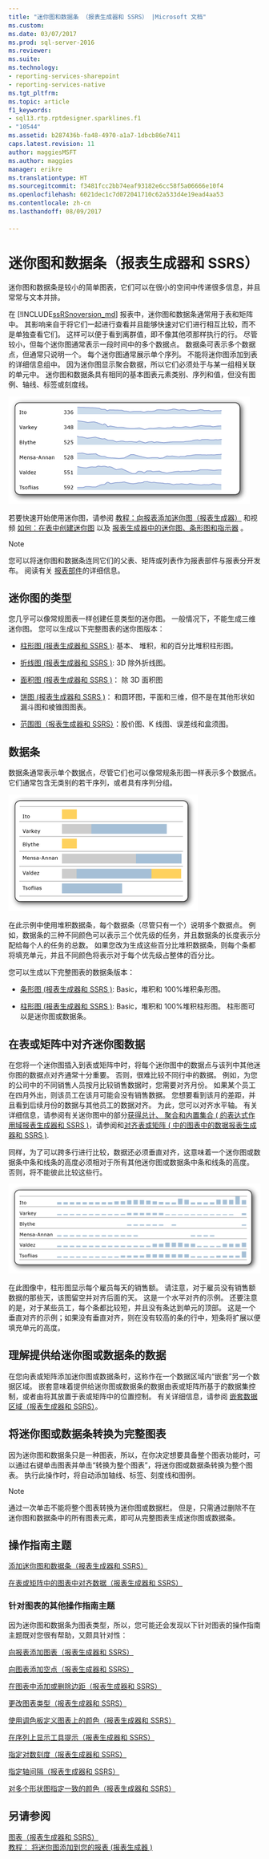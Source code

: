```yaml
---
title: "迷你图和数据条 （报表生成器和 SSRS） |Microsoft 文档"
ms.custom: 
ms.date: 03/07/2017
ms.prod: sql-server-2016
ms.reviewer: 
ms.suite: 
ms.technology:
- reporting-services-sharepoint
- reporting-services-native
ms.tgt_pltfrm: 
ms.topic: article
f1_keywords:
- sql13.rtp.rptdesigner.sparklines.f1
- "10544"
ms.assetid: b287436b-fa48-4970-a1a7-1dbcb86e7411
caps.latest.revision: 11
author: maggiesMSFT
ms.author: maggies
manager: erikre
ms.translationtype: HT
ms.sourcegitcommit: f3481fcc2bb74eaf93182e6cc58f5a06666e10f4
ms.openlocfilehash: 6021dec1c7d072041710c62a533d4e19ead4aa53
ms.contentlocale: zh-cn
ms.lasthandoff: 08/09/2017

---
```

# <a name="sparklines-and-data-bars-report-builder-and-ssrs"></a>迷你图和数据条（报表生成器和 SSRS）
  迷你图和数据条是较小的简单图表，它们可以在很小的空间中传递很多信息，并且常常与文本并排。   
    
  在 [!INCLUDE[ssRSnoversion_md](../../includes/ssrsnoversion-md.md)] 报表中，迷你图和数据条通常用于表和矩阵中。 其影响来自于将它们一起进行查看并且能够快速对它们进行相互比较，而不是单独查看它们。 这样可以便于看到离群值，即不像其他项那样执行的行。 尽管较小，但每个迷你图通常表示一段时间中的多个数据点。 数据条可表示多个数据点，但通常只说明一个。 每个迷你图通常展示单个序列。 不能将迷你图添加到表的详细信息组中。 因为迷你图显示聚合数据，所以它们必须处于与某一组相关联的单元中。 迷你图和数据条具有相同的基本图表元素类别、序列和值，但没有图例、轴线、标签或刻度线。  
  
 ![rs_SparklineExample](../../reporting-services/report-design/media/rs-sparklineexample.gif "rs_SparklineExample")  
  
 若要快速开始使用迷你图，请参阅 [教程：向报表添加迷你图（报表生成器）](../../reporting-services/tutorial-add-a-sparkline-to-your-report-report-builder.md) 和视频 [如何：在表中创建迷你图](http://go.microsoft.com/fwlink/?LinkId=197092) 以及 [报表生成器中的迷你图、条形图和指示器](http://technet.microsoft.com/bi/video/ff877165) 。  
  
> [!NOTE]  
>  您可以将迷你图和数据条连同它们的父表、矩阵或列表作为报表部件与报表分开发布。 阅读有关 [报表部件](../../reporting-services/report-design/report-parts-report-builder-and-ssrs.md)的详细信息。  
  
##  <a name="KindsofSparklines"></a> 迷你图的类型  
 您几乎可以像常规图表一样创建任意类型的迷你图。 一般情况下，不能生成三维迷你图。 您可以生成以下完整图表的迷你图版本：  
  
-   [柱形图 &#40;报表生成器和 SSRS &#41;](../../reporting-services/report-design/column-charts-report-builder-and-ssrs.md): 基本、 堆积，和的百分比堆积柱形图。  
  
-   [折线图 &#40;报表生成器和 SSRS &#41;](../../reporting-services/report-design/line-charts-report-builder-and-ssrs.md): 3D 除外折线图。  
  
-   [面积图 &#40;报表生成器和 SSRS &#41;](../../reporting-services/report-design/area-charts-report-builder-and-ssrs.md)： 除 3D 面积图  
  
-   [饼图 &#40;报表生成器和 SSRS &#41;](../../reporting-services/report-design/pie-charts-report-builder-and-ssrs.md)： 和圆环图，平面和三维，但不是在其他形状如漏斗图和棱锥图图表。  
  
-   [范围图（报表生成器和 SSRS）](../../reporting-services/report-design/range-charts-report-builder-and-ssrs.md)：股价图、K 线图、误差线和盒须图。  
  
##  <a name="DataBars"></a> 数据条  
 数据条通常表示单个数据点，尽管它们也可以像常规条形图一样表示多个数据点。 它们通常包含无类别的若干序列，或者具有序列分组。  
  
 ![rs_DataBars](../../reporting-services/report-design/media/rs-databars.gif "rs_DataBars")  
  
 在此示例中使用堆积数据条，每个数据条（尽管只有一个）说明多个数据点。 例如，数据条的三种不同颜色可以表示三个优先级的任务，并且数据条的长度表示分配给每个人的任务的总数。 如果您改为生成这些百分比堆积数据条，则每个条都将填充单元，并且不同颜色将表示对于每个优先级占整体的百分比。  
  
 您可以生成以下完整图表的数据条版本：  
  
-   [条形图 &#40;报表生成器和 SSRS &#41;](../../reporting-services/report-design/bar-charts-report-builder-and-ssrs.md): Basic，堆积和 100%堆积条形图。  
  
-   [柱形图 &#40;报表生成器和 SSRS &#41;](../../reporting-services/report-design/column-charts-report-builder-and-ssrs.md): Basic，堆积和 100%堆积柱形图。 柱形图可以是迷你图或数据条。  
  
##  <a name="AlignDatainTableMatrix"></a> 在表或矩阵中对齐迷你图数据  
 在您将一个迷你图插入到表或矩阵中时，将每个迷你图中的数据点与该列中其他迷你图的数据点对齐通常十分重要。 否则，很难比较不同行中的数据。 例如，为您的公司中的不同销售人员按月比较销售数据时，您需要对齐月份。 如果某个员工在四月外出，则该员工在该月可能会没有销售数据。 您想要看到该月的差距，并且看到后续月份的数据与其他员工的数据对齐。 为此，您可以对齐水平轴。 有关详细信息，请参阅有关迷你图中的部分[获得总计、 聚合和内置集合 &#40; 的表达式作用域报表生成器和 SSRS &#41;](../../reporting-services/report-design/expression-scope-for-totals-aggregates-and-built-in-collections.md)，请参阅和[对齐表或矩阵 &#40; 中的图表中的数据报表生成器和 SSRS &#41;](../../reporting-services/report-design/align-the-data-in-a-chart-in-a-table-or-matrix-report-builder-and-ssrs.md).  
  
 同样，为了可以跨多行进行比较，数据还必须垂直对齐，这意味着一个迷你图或数据条中条和线条的高度必须相对于所有其他迷你图或数据条中条和线条的高度。 否则，将不能彼此比较这些行。  
  
 ![rs_SparklineAlignData](../../reporting-services/report-design/media/rs-sparklinealigndata.gif "rs_SparklineAlignData")  
  
 在此图像中，柱形图显示每个雇员每天的销售额。 请注意，对于雇员没有销售额数据的那些天，该图留空并对齐后面的天。 这是一个水平对齐的示例。 还要注意的是，对于某些员工，每个条都比较短，并且没有条达到单元的顶部。 这是一个垂直对齐的示例；如果没有垂直对齐，则在没有较高的条的行中，短条将扩展以便填充单元的高度。  
  
##  <a name="UnderstandScope"></a> 理解提供给迷你图或数据条的数据  
  在您向表或矩阵添加迷你图或数据条时，这称作在一个数据区域内“嵌套”另一个数据区域。 嵌套意味着提供给迷你图或数据条的数据由表或矩阵所基于的数据集控制，或者由将其放置于表或矩阵中的位置控制。 有关详细信息，请参阅 [嵌套数据区域（报表生成器和 SSRS）](../../reporting-services/report-design/nested-data-regions-report-builder-and-ssrs.md)。  
  
##  <a name="ConvertSparklinetoChart"></a> 将迷你图或数据条转换为完整图表  
 因为迷你图和数据条只是一种图表，所以，在你决定想要具备整个图表功能时，可以通过右键单击图表并单击“转换为整个图表”，将迷你图或数据条转换为整个图表。 执行此操作时，将自动添加轴线、标签、刻度线和图例。  
  
> [!NOTE]  
>  通过一次单击不能将整个图表转换为迷你图或数据栏。 但是，只需通过删除不在迷你图和数据条中的所有图表元素，即可从完整图表生成迷你图或数据条。  
  
##  <a name="HowTo"></a> 操作指南主题  
 [添加迷你图和数据条（报表生成器和 SSRS）](../../reporting-services/report-design/add-sparklines-and-data-bars-report-builder-and-ssrs.md)  
  
 [在表或矩阵中的图表中对齐数据（报表生成器和 SSRS）](../../reporting-services/report-design/align-the-data-in-a-chart-in-a-table-or-matrix-report-builder-and-ssrs.md)  
  
### <a name="other-how-to-topics-for-charts"></a>针对图表的其他操作指南主题  
 因为迷你图和数据条为图表类型，所以，您可能还会发现以下针对图表的操作指南主题既对您很有帮助，又颇具针对性：  
  
 [向报表添加图表（报表生成器和 SSRS）](../../reporting-services/report-design/add-a-chart-to-a-report-report-builder-and-ssrs.md)  
  
 [向图表添加空点（报表生成器和 SSRS）](../../reporting-services/report-design/add-empty-points-to-a-chart-report-builder-and-ssrs.md)  
  
 [在图表中添加或删除边距（报表生成器和 SSRS）](../../reporting-services/report-design/add-or-remove-margins-from-a-chart-report-builder-and-ssrs.md)  
  
 [更改图表类型（报表生成器和 SSRS）](../../reporting-services/report-design/change-a-chart-type-report-builder-and-ssrs.md)  
  
 [使用调色板定义图表上的颜色（报表生成器和 SSRS）](../../reporting-services/report-design/define-colors-on-a-chart-using-a-palette-report-builder-and-ssrs.md)  
  
 [在序列上显示工具提示（报表生成器和 SSRS）](../../reporting-services/report-design/show-tooltips-on-a-series-report-builder-and-ssrs.md)  
  
 [指定对数刻度（报表生成器和 SSRS）](../../reporting-services/report-design/specify-a-logarithmic-scale-report-builder-and-ssrs.md)  
  
 [指定轴间隔（报表生成器和 SSRS）](../../reporting-services/report-design/specify-an-axis-interval-report-builder-and-ssrs.md)  
  
 [对多个形状图指定一致的颜色（报表生成器和 SSRS）](../../reporting-services/report-design/specify-consistent-colors-across-multiple-shape-charts-report-builder-and-ssrs.md)  
  
## <a name="see-also"></a>另请参阅  
 [图表（报表生成器和 SSRS）](../../reporting-services/report-design/charts-report-builder-and-ssrs.md)   
 [教程： 将迷你图添加到您的报表 &#40;报表生成器 &#41;](../../reporting-services/tutorial-add-a-sparkline-to-your-report-report-builder.md)   
  
  
